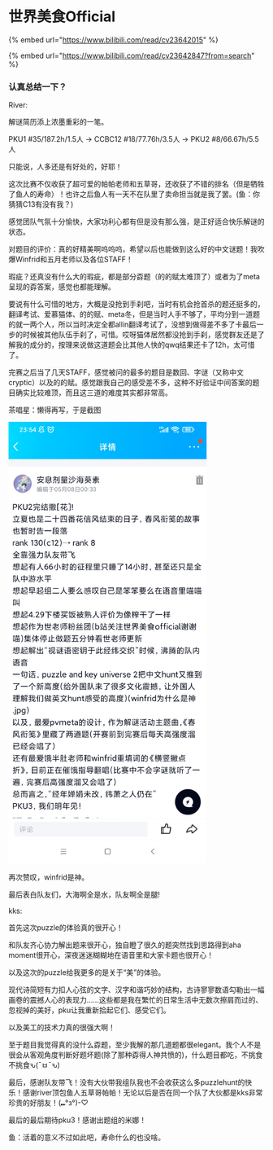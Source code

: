 # 世界美食Official

{% embed url="https://www.bilibili.com/read/cv23642015" %}

{% embed url="https://www.bilibili.com/read/cv23642847?from=search" %}

### 认真总结一下？

River:&#x20;

解谜简历添上浓墨重彩的一笔。

PKU1 #35/187.2h/1.5人 -> CCBC12 #18/77.76h/3.5人 -> PKU2 #8/66.67h/5.5人

只能说，人多还是有好处的，好耶！

这次比赛不仅收获了超可爱的帕帕老师和五草哥，还收获了不错的排名（但是牺牲了鱼人的寿命）！也许之后鱼人有一天不在队里了卖命担当就是我了罢。(鱼：你猜猜C13有没有我？)

感觉团队气氛十分愉快，大家功利心都有但是没有那么强，是正好适合快乐解谜的状态。

对题目的评价：真的好精美啊呜呜呜，希望以后也能做到这么好的中文谜题！我吹爆Winfrid和五月老师以及各位STAFF！

瑕疵？还真没有什么大的瑕疵，都是部分孬题（的的赋太难顶了）或者为了meta呈现的孬答案，感觉也都能理解。

要说有什么可惜的地方，大概是没抢到手刹吧，当时有机会抢首杀的题还挺多的，翻译考试、爱慕猫体、的的赋、meta冬，但是当时人手不够了，平均分到一道题的就一两个人，所以当时决定全都allin翻译考试了，没想到做得差不多了卡最后一步的时候被其他队伍手刹了，可惜。哎呀猫体居然都没抢到手刹，感觉群友还是了解我的成分的，按理来说做这道题会比其他人快的qwq结果还卡了12h，太可惜了。

完赛之后当了几天STAFF，感觉被问的最多的题目是数回、字谜（又称中文cryptic）以及的的赋。感觉跟我自己的感受差不多，这种不好验证中间答案的题目确实比较难顶，而且这三道的难度其实都非常高。



茶唱星：懒得再写，于是截图

![](<../../.gitbook/assets/image (255).png>)

再次赞叹，winfrid是神。

最后表白队友们，大海啊全是水，队友啊全是腿!



kks:

首先这次puzzle的体验真的很开心！

和队友齐心协力解出题来很开心，独自瞪了很久的题突然找到思路得到aha moment很开心，深夜迷迷糊糊地在语音里和大家卡题也很开心！

以及这次的puzzle给我更多的是关于“美”的体验。

现代诗简短有力扣人心弦的文字、汉字和谐巧妙的结构，古诗寥寥数语勾勒出一幅画卷的震撼人心的表现力……这些都是我在繁忙的日常生活中无数次擦肩而过的、忽视掉的美好，pku让我重新拾起它们、感受它们。

以及美工的技术力真的很强大啊！

至于题目我觉得真的没什么孬题，至少我解的那几道题都很elegant。我个人不是很会从客观角度判断好题坏题(除了那种孬得人神共愤的)，什么题目都吃，不挑食不挑食ԅ(¯ㅂ¯ԅ)

最后，感谢队友带飞！没有大伙带我组队我也不会收获这么多puzzlehunt的快乐！感谢river顶包鱼人五草哥帕帕！无论以后是否在同一个队了大伙都是kks非常珍贵的好朋友！(⑉°з°)-♡

最后的最后期待pku3！感谢出题组的米娜！



鱼：活着的意义不过如此吧，寿命什么的也没啥。
